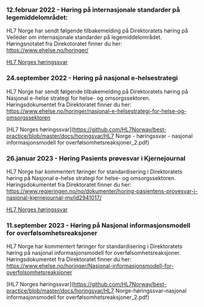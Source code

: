 ### 12.februar 2022 - Høring på internasjonale standarder på legemiddelområdet: ###
HL7 Norge har sendt følgende tilbakemelding på Direktoratets høring på Veileder om internasjonale standarder på legemiddelområdet.
Høringsnotatet fra Direkotoratet finner du her: https://www.ehelse.no/horinger/

[HL7 Norges høringssvar](https://github.com/HL7Norway/best-practice/files/8227506/Innspill.veileder.legemidler.-.langversjon.FHIR_1.pdf)


### 24.september 2022 - Høring på nasjonal e-helsestrategi ###
HL7 Norge har sendt følgende tilbakemelding på Direktoratets høring på Nasjonal e-helse strategi for helse- og omsorgssektoren.
Høringsdokumentet fra Direktoratet finner du her: https://www.ehelse.no/horinger/nasjonal-e-helsestrategi-for-helse-og-omsorgssektoren

[HL7 Norges høringssvar](https://github.com/HL7Norway/best-practice/blob/master/docs/horingsvar/HL7 Norge - høringssvar - nasjonal informasjonsmodell for overfølsomhetsreaksjoner_2.pdf)

### 26.januar 2023 - Høring Pasients prøvesvar i Kjernejournal ###
HL7 Norge har kommentert føringer for standardisering i  Direktoratets høring på Nasjonal e-helse strategi for helse- og omsorgssektoren.
Høringsdokumentet fra Direktoratet finner du her: https://www.regjeringen.no/no/dokumenter/horing-pasientens-provesvar-i-nasjonal-kjernejournal-mv/id2941017/

[HL7 Norges høringssvar](https://github.com/HL7Norway/best-practice/blob/master/docs/horingsvar/HL7%20Norge%20h%C3%B8ringssvar%20pr%C3%B8vesvar%20i%20kjernejournal.pdf)

### 11.september 2023 - Høring på Nasjonal informasjonsmodell for overfølsomhetsreaksjoner ###
HL7 Norge har kommentert føringer for standardisering i  Direktoratets høring på nasjonal informasjonsmodell for overfølsomhetsreaksjoner.
Høringsdokumentet fra Direktoratet finner du her:
https://www.ehelse.no/horinger/Nasjonal-informasjonsmodell-for-overfolsomhetsreaksjoner

[HL7 Norges høringssvar](https://github.com/HL7Norway/best-practice/blob/master/docs/horingsvar/HL7 Norge-høringssvar-nasjonal informasjonsmodell for overfølsomhetsreaksjoner_2.pdf)
